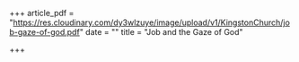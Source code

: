+++
article_pdf = "https://res.cloudinary.com/dy3wlzuye/image/upload/v1/KingstonChurch/job-gaze-of-god.pdf"
date = ""
title = "Job and the Gaze of God"

+++
